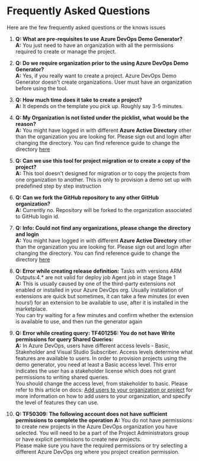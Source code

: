 # Frequently Asked Questions

Here are the few frequently asked questions or the knows issues

1. **Q: What are pre-requisites to use Azure DevOps Demo Generator?**<br>
**A:** You just need to have an organization with all the permissions required to create or manage the project.

1. **Q: Do we require organization prior to the using Azure DevOps Demo Generator?**<br>
**A:**   Yes, if you really want to create a project. Azure DevOps Demo Generator doesn't create organizations. User must have an organization before using the tool.

1. **Q: How much time does it take to create a project?** <br>
**A:** It depends on the template you pick up. Roughly say 3-5 minutes.

1. **Q: My Organization is not listed under the picklist, what would be the reason?**<br>
**A:** You might have logged in with different **Azure Active Directory** other than the organization you are looking for. Please sign out and login after changing the directory. You can find reference guide to change the directory [here](https://docs.microsoft.com/en-us/azure/devops/organizations/accounts/change-azure-ad-connection?view=azure-devops)

1. **Q: Can we use this tool for project migration or to create a copy of the project?** <br>
**A:** This tool doesn't designed for migration or to copy the projects from one organization to another. This is only to provision a demo set up with predefined step by step instruction 

1. **Q: Can we fork the GitHub repository to any other GitHub organization?**<br>
**A:** Currently no. Repository will be forked to the organization associated to GitHub login id.

1. **Q: Info: Could not find any organizations, please change the directory and login** <br>
**A:** You might have logged in with different **Azure Active Directory** other than the organization you are looking for. Please sign out and login after changing the directory. You can find reference guide to change the directory [here](https://docs.microsoft.com/en-us/azure/devops/organizations/accounts/change-azure-ad-connection?view=azure-devops)

1. **Q: Error while creating release definition:** Tasks with versions ARM Outputs:4.* are not valid for deploy job Agent job in stage Stage 1 <br>
**A:** This is usually caused by one of the third-party extensions not enabled or installed in your Azure DevOps org. Usually installation of extensions are quick but sometimes, it can take a few minutes (or even hours!) for an extension to be available to use, after it is installed in the marketplace. <br>
You can try waiting for a few minutes and confirm whether the extension is available to use, and then run the generator again

1. **Q: Error while creating query: TF401256: You do not have Write permissions for query Shared Queries:** <br>
**A:** In Azure DevOps, users have different access levels - Basic, Stakeholder and Visual Studio Subscriber. Access levels determine what features are available to users. In order to provision projects using the demo generator, you need at least a Basic access level. This error indicates the user has a stakeholder license which does not grant permissions to writing shared queries. <br>
You should change the access level, from stakeholder to basic. Please refer to this article on docs: [Add users to your organization or project](https://docs.microsoft.com/en-us/azure/devops/organizations/accounts/add-organization-users?view=azure-devops) for more information on how to add users to your organization, and specify the level of features they can use.

1. **Q: TF50309: The following account does not have sufficient permissions to complete the operation**
**A:** You do not have permissions to create new projects in the Azure DevOps organization you have selected. You will need to be a part of the Project Administrators group or have explicit permissions to create new projects. <br>
Please make sure you have the required permissions or try selecting a different Azure DevOps org where you project creation permission.

